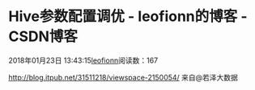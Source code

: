 
# Hive参数配置调优 - leofionn的博客 - CSDN博客


2018年01月23日 13:43:15[leofionn](https://me.csdn.net/qq_36142114)阅读数：167


http://blog.itpub.net/31511218/viewspace-2150054/
来自@若泽大数据


